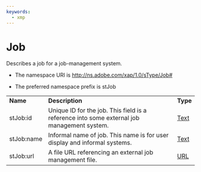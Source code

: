 ```yaml
---
keywords:
  - xmp
---
```


# Job

Describes a job for a job-management system.

- The namespace URI is http://ns.adobe.com/xap/1.0/sType/Job#

- The preferred namespace prefix is stJob

|    |           |    |
|----|-----------|----|
|**Name**|**Description**|**Type**|
|stJob:id|Unique ID for the job. This field is a reference into some external job management system.  |[Text](./CoreProperties.md#text)|
|stJob:name|Informal name of job. This name is for user display and informal systems.  |[Text](./CoreProperties.md#text)|
|stJob:url|A file URL referencing an external job management file.  |[URL](./CoreProperties.md#url)|
